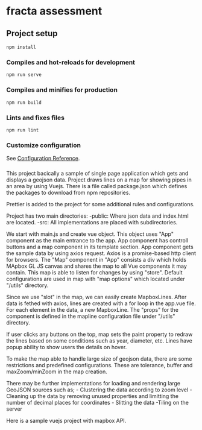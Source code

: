 # fracta assessment

## Project setup
```
npm install
```

### Compiles and hot-reloads for development
```
npm run serve
```

### Compiles and minifies for production
```
npm run build
```

### Lints and fixes files
```
npm run lint
```

### Customize configuration
See [Configuration Reference](https://cli.vuejs.org/config/).

###
This project bacically a sample of single page application which gets and displays a geojson data. Project draws lines on a map for 
showing pipes in an area by using Vuejs. There is a file called package.json which defines the packages to download from npm repositories.

Prettier is added to the project for some additional rules and configurations.

Project has two main directories:
	-public: Where json data and index.html are located.
	-src: All implementations are placed with subdirectories.
	

We start with main.js and create vue object. This object uses "App" component as the main entrance to the app.
App component has controll buttons and a map component in its template section.
App component gets the sample data by using axios request. Axios is a promise-based http client for browsers. The "Map" component 
in "App" consists a div which holds MApbox GL JS canvas and shares the map to all Vue components it may contain. This map is able to listen for changes by using
"store".
Default configurations are used in map with "map options" which located under "/utils" directory.

Since we use "slot" in the map, we can easily create MapboxLines. After data is fethed with axios, lines are created with a for loop
in the app.vue file. For each element in the data, a new MapboxLine. The "props" for the component is defined in the mapline configuration file
under "/utils" directory.

If user clicks any buttons on the top, map sets the paint property to redraw the lines based on some conditions such as year, diameter, etc.
Lines have popup ability to show users the details on hover.

To make the map able to handle large size of geojson data, there are some restrictions and predefined configurations. These are tolerance, buffer 
and maxZoom/minZoom in the map creation.



There may be further implementations for loading and rendering large GeoJSON  sources such as; 
	- Clustering the data according to zoom level 
	- Cleaning up the data by removing unused properties and limitting the number of decimal places for coordinates
	- Slitting the data
	-Tiling on the server
	
	
Here is a sample vuejs project with mapbox API.
